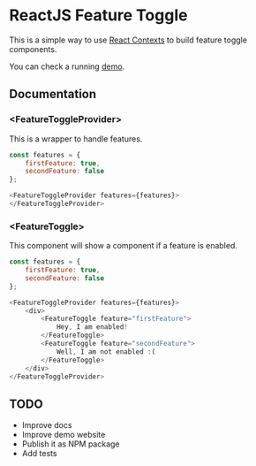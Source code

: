 # ReactJS Feature Toggle

This is a simple way to use [React
Contexts](https://facebook.github.io/react/docs/context.html) to build feature
toggle components.

You can check a running [demo](http://wmartins.github.io/react-feature-toggle/).

## Documentation

### &lt;FeatureToggleProvider&gt;

This is a wrapper to handle features.

```javascript
const features = {
    firstFeature: true,
    secondFeature: false
};

<FeatureToggleProvider features={features}>
</FeatureToggleProvider>
```

### &lt;FeatureToggle&gt;

This component will show a component if a feature is enabled.

```javascript
const features = {
    firstFeature: true,
    secondFeature: false
};

<FeatureToggleProvider features={features}>
    <div>
        <FeatureToggle feature="firstFeature">
            Hey, I am enabled!
        </FeatureToggle>
        <FeatureToggle feature="secondFeature">
            Well, I am not enabled :(
        </FeatureToggle>
    </div>
</FeatureToggleProvider>
```

## TODO

- Improve docs
- Improve demo website
- Publish it as NPM package
- Add tests
